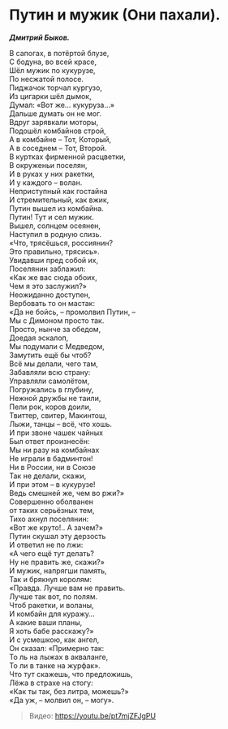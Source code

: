 # Путин и мужик (Они пахали).
_**Дмитрий Быков.**_

В сапогах, в потёртой блузе,  
С бодуна, во всей красе,  
Шёл мужик по кукурузе,  
По несжатой полосе.  
Пиджачок торчал кургузо,  
Из цигарки шёл дымок,  
Думал: «Вот же… кукуруза…»  
Дальше думать он не мог.  
Вдруг зарявкали моторы,  
Подошёл комбайнов строй,  
А в комбайне – Тот, Который,  
А в соседнем – Тот, Второй.  
В куртках фирменной расцветки,  
В окруженьи поселян,  
И в руках у них ракетки,  
И у каждого – волан.  
Неприступный как гостайна  
И стремительный, как вжик,  
Путин вышел из комбайна.  
Путин! Тут и сел мужик.  
Вышел, солнцем осеянен,  
Наступил в родную слизь.  
«Что, трясёшься, россиянин?  
Это правильно, трясись».  
Увидавши пред собой их,  
Поселянин заблажил:  
«Как же вас сюда обоих,  
Чем я это заслужил?»  
Неожиданно доступен,  
Вербовать то он мастак:  
«Да не бойсь, – промолвил Путин, –  
Мы с Димоном просто так.  
Просто, нынче за обедом,  
Доедая эскалоп,  
Мы подумали с Медведом,  
Замутить ещё бы чтоб?  
Всё мы делали, чего там,  
Забавляли всю страну:  
Управляли самолётом,  
Погружались в глубину,  
Нежной дружбы не таили,  
Пели рок, коров доили,  
Твиттер, свитер, Макинтош,  
Лыжи, танцы – всё, что хошь.  
И при звоне чашек чайных  
Был ответ произнесён:  
Мы ни разу на комбайнах  
Не играли в бадминтон!  
Ни в России, ни в Союзе  
Так не делали, скажи,  
И при этом – в кукурузе!  
Ведь смешней же, чем во ржи?»  
Совершенно оболванен  
от таких серьёзных тем,  
Тихо ахнул поселянин:  
«Вот же круто!.. А зачем?»  
Путин скушал эту дерзость  
И ответил не по лжи:  
«А чего ещё тут делать?  
Ну не править же, скажи?»  
И мужик, напрягши память,  
Так и брякнул королям:  
«Правда. Лучше вам не править.  
Лучше так вот, по полям.  
Чтоб ракетки, и воланы,  
И комбайн для куражу…  
А какие ваши планы,  
Я хоть бабе расскажу?»  
И с усмешкою, как ангел,  
Он сказал: «Примерно так:  
То ль на лыжах в акваланге,  
То ли в танке на журфак».  
Что тут скажешь, что предложишь,  
Лёжа в страхе на стогу:  
«Как ты так, без литра, можешь?»  
«Да уж, – молвил он, – могу».

> Видео: https://youtu.be/pt7mjZFJgPU
